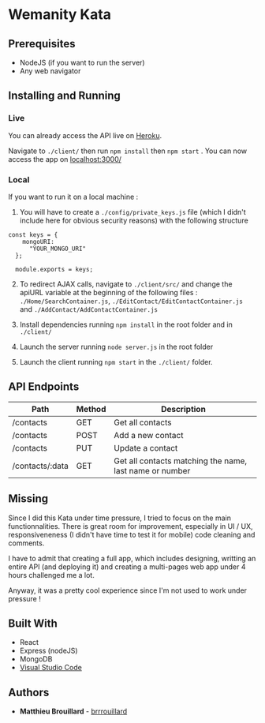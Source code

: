 # Wemanity Kata

## Prerequisites
- NodeJS (if you want to run the server)
- Any web navigator

## Installing and Running

### Live
You can already access the API live on [Heroku](https://wemanity-kata.herokuapp.com/contacts/).

Navigate to `./client/` then run `npm install` then  `npm start` . You can now access the app on [localhost:3000/](http://localhost:3000/)

### Local

If you want to run it on a local machine :
1. You will have to create a ` ./config/private_keys.js ` file (which I didn't include here for obvious security reasons) with the following structure 
~~~~
const keys = {
    mongoURI:
      "YOUR_MONGO_URI"
  };
  
  module.exports = keys;
~~~~

2. To redirect AJAX calls, navigate to `./client/src/` and change the apiURL variable at the beginning of the following files : `./Home/SearchContainer.js`, `./EditContact/EditContactContainer.js` and `./AddContact/AddContactContainer.js`

3. Install dependencies running `npm install` in the root folder and in `./client/`

4. Launch the server running `node server.js` in the root folder

5. Launch the client running `npm start` in the `./client/` folder.


## API Endpoints

| Path            | Method | Description                                             |
|-----------------|--------|---------------------------------------------------------|
| /contacts       | GET    | Get all contacts                                        |
| /contacts       | POST   | Add a new contact                                       |
| /contacts       | PUT    |  Update a contact                                       |
| /contacts/:data | GET    | Get all contacts matching the name, last name or number |


## Missing
Since I did this Kata under time pressure, I tried to focus on the main functionnalities. There is great room for improvement, especially in UI / UX, responsiveneness (I didn't have time to test it for mobile) code cleaning and comments. 

I have to admit that creating a full app, which includes designing, writting an entire API (and deploying it) and creating a multi-pages web app under 4 hours challenged me a lot. 

Anyway, it was a pretty cool experience since I'm not used to work under pressure !

## Built With
* React
* Express (nodeJS)
* MongoDB
* [Visual Studio Code](https://code.visualstudio.com/) 

## Authors

* **Matthieu Brouillard** - [brrrouillard](https://twitter.com/brrrouillard)

